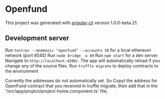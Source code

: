 # Openfund

This project was generated with [angular-cli](https://github.com/angular/angular-cli) version 1.0.0-beta.21.

## Development server
Run `testrpc --mnemonic "openfund" --accounts 50` for a local ethereum network (port 8545)
Run `node bridge -a 49`
Run `npm start` for a dev server. Navigate to `http://localhost:4200/`. The app will automatically reload if you change any of the source files.
Run `truffle migrate` to deploy comtracts to the environment

Currently the addresses do not automatically set. So Copyt the address for OpenFund contract that you received in truffle migrate, then add that in the '/src/app/project/project-home.component.ts' file;